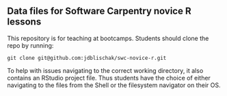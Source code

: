 ## Data files for Software Carpentry novice R lessons

This repository is for teaching at bootcamps.
Students should clone the repo by running:

    git clone git@github.com:jdblischak/swc-novice-r.git

To help with issues navigating to the correct working directory, it also contains an RStudio project file.
Thus students have the choice of either navigating to the files from the Shell or the filesystem navigator on their OS.